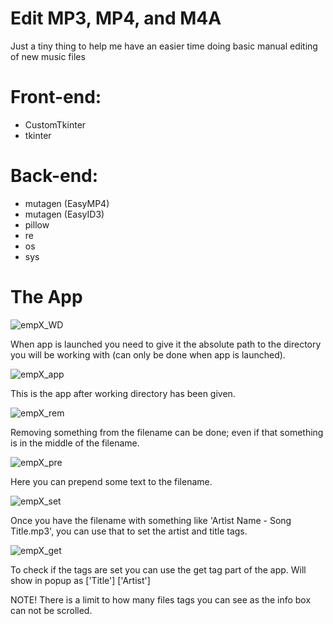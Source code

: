 # Edit MP3, MP4, and M4A
Just a tiny thing to help me have an easier time doing basic manual editing of new music files

# Front-end:
* CustomTkinter
* tkinter

# Back-end:
* mutagen (EasyMP4)
* mutagen (EasyID3)
* pillow
* re
* os
* sys

# The App
![empX_WD](https://github.com/kman3107/audio-data/assets/10728652/d794cdb8-4255-4cb6-8a20-4cf990956974)

When app is launched you need to give it the absolute path to the directory you will be working with (can only be done when app is launched).

![empX_app](https://github.com/kman3107/audio-data/assets/10728652/8433d0bf-1505-4cc8-98f2-cc8e0542db16)

This is the app after working directory has been given.

![empX_rem](https://github.com/kman3107/audio-data/assets/10728652/de36b489-1e9e-40fb-8a5b-d801f76c78a3)

Removing something from the filename can be done; even if that something is in the middle of the filename.

![empX_pre](https://github.com/kman3107/audio-data/assets/10728652/2cdb2b29-f544-4daf-92a4-5702a840c01d)

Here you can prepend some text to the filename.

![empX_set](https://github.com/kman3107/audio-data/assets/10728652/34909248-bdc4-4f19-b81b-2752aab7b53f)

Once you have the filename with something like 'Artist Name - Song Title.mp3', you can use that to set the artist and title tags.

![empX_get](https://github.com/kman3107/audio-data/assets/10728652/5194f8ad-5651-4d06-b7eb-422054395564)

To check if the tags are set you can use the get tag part of the app. Will show in popup as ['Title'] ['Artist']

NOTE! There is a limit to how many files tags you can see as the info box can not be scrolled.
